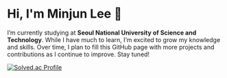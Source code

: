 # Hi, I'm Minjun Lee 👋

I’m currently studying at **Seoul National University of Science and Technology**.
While I have much to learn, I’m excited to grow my knowledge and skills. Over time, I plan to fill this GitHub page with more projects and contributions as I continue to improve. Stay tuned!

[![Solved.ac Profile](http://mazassumnida.wtf/api/v2/generate_badge?boj=mjlee320)](https://solved.ac/mjlee320/)
